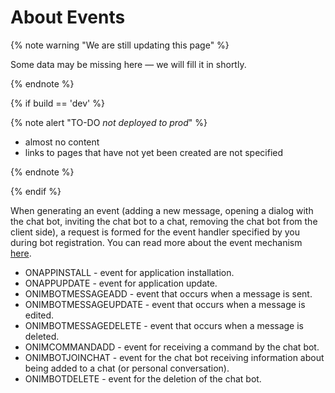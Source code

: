 # About Events

{% note warning "We are still updating this page" %}

Some data may be missing here — we will fill it in shortly.

{% endnote %}

{% if build == 'dev' %}

{% note alert "TO-DO _not deployed to prod_" %}

- almost no content
- links to pages that have not yet been created are not specified

{% endnote %}

{% endif %}

When generating an event (adding a new message, opening a dialog with the chat bot, inviting the chat bot to a chat, removing the chat bot from the client side), a request is formed for the event handler specified by you during bot registration. You can read more about the event mechanism [here](../../events/index.md).

- ONAPPINSTALL - event for application installation.
- ONAPPUPDATE - event for application update.
- ONIMBOTMESSAGEADD - event that occurs when a message is sent.
- ONIMBOTMESSAGEUPDATE - event that occurs when a message is edited.
- ONIMBOTMESSAGEDELETE - event that occurs when a message is deleted.
- ONIMCOMMANDADD - event for receiving a command by the chat bot.
- ONIMBOTJOINCHAT - event for the chat bot receiving information about being added to a chat (or personal conversation).
- ONIMBOTDELETE - event for the deletion of the chat bot.